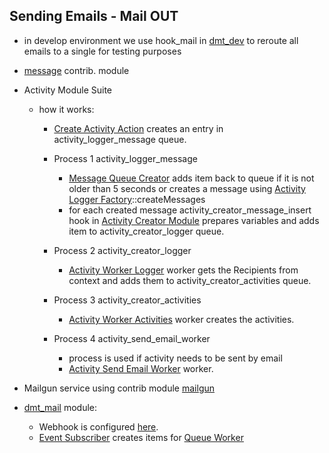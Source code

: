 ## Sending Emails - Mail OUT
   - in develop environment we use hook_mail in [dmt_dev](../../../../modules/environment/dev/dmt_dev/dmt_dev.module) to reroute all emails to a single for testing purposes

   - [message](../../../../../../modules/contrib/message/message.info.yml) contrib. module

   - Activity Module Suite
     - how it works:
       - [Create Activity Action](../../../../modules/custom/activity/activity_basics/src/Plugin/ActivityAction/CreateActivityAction.php) creates an entry in activity_logger_message queue.
         
       - Process 1 activity_logger_message         
         - [Message Queue Creator](../../../../modules/custom/activity/activity_logger/src/Plugin/QueueWorker/MessageQueueCreator.php) adds item back to queue if it is not older than 5 seconds or creates a message using [Activity Logger Factory](../../../../modules/custom/activity/activity_logger/src/Service/ActivityLoggerFactory.php)::createMessages
         - for each created message activity_creator_message_insert hook in [Activity Creator Module](../../../../modules/custom/activity/activity_creator/activity_creator.module) prepares
         variables and adds item to activity_creator_logger queue.
         
       - Process 2 activity_creator_logger         
         - [Activity Worker Logger](../../../../modules/custom/activity/activity_creator/src/Plugin/QueueWorker/ActivityWorkerLogger.php) worker gets the Recipients from context and adds them to activity_creator_activities queue.
         
       - Process 3 activity_creator_activities         
         - [Activity Worker Activities](../../../../modules/custom/activity/activity_creator/src/Plugin/QueueWorker/ActivityWorkerActivities.php) worker creates the activities.

       - Process 4 activity_send_email_worker
         - process is used if activity needs to be sent by email     
         - [Activity Send Email Worker](../../../../modules/custom/activity/activity_send/modules/activity_send_email/src/Plugin/QueueWorker/ActivitySendEmailWorker.php) worker.

   - Mailgun service using contrib module [mailgun](../../../../../modules/contrib/mailgun/mailgun.info.yml)

   - [dmt_mail](../../../../modules/custom/dmt_mail/dmt_mail.info.yml) module:
     - Webhook is configured [here](http://local.dv.com/admin/config/services/webhook/mailgun/edit).
     - [Event Subscriber](../../../../modules/custom/dmt_mail/src/EventSubscriber/MailgunWebhookEvent.php) creates items for [Queue Worker](../../../../modules/custom/dmt_mail/src/Plugin/QueueWorker/MailgunWorker.php)
